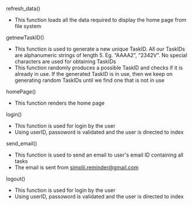 refresh_data()
- This function loads all the data required to display the home page from file system

getnewTaskID()
- This function is used to generate a new unique TaskID. All our TaskIDs are alphanumeric strings of length 5. Eg. “AAAA2”, “2342V”. No special characters are used for obtaining TaskIDs
- This function randomly produces a possible TaskID and checks if it is already in use. If the generated TaskID is in use, then we keep on generating random TaskIDs until we find one that is not in use

homePage()
- This function renders the home page

login()
- This function is used for login by the user
- Using userID, passoword is validated and the user is directed to index

send_email()
- This function is used to send an email to user's email ID containing all tasks
- The email is sent from simplii.reminder@gmail.com

logout()
- This function is used for login by the user
- Using userID, passoword is validated and the user is directed to index
